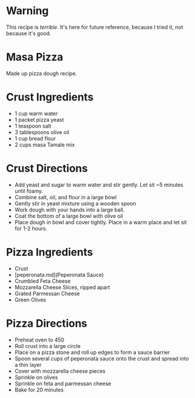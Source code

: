Warning
=======================
This recipe is *terrible*.  It's here for future reference, because I tried it, not because it's good.

Masa Pizza
=======================
Made up pizza dough recipe.

Crust Ingredients
=======================
* 1 cup warm water
* 1 packet pizza yeast
* 1 teaspoon salt
* 3 tablespoons olive oil
* 1 cup bread flour
* 2 cups masa Tamale mix

Crust Directions
=====================
* Add yeast and sugar to warm water and stir gently.  Let sit ~5 minutes until foamy.
* Combine salt, oil, and flour in a large bowl
* Gently stir in yeast mixture using a wooden spoon
* Work dough with your hands into a large ball.
* Coat the bottom of a large bowl with olive oil
* Place dough in bowl and cover tightly.  Place in a warm place and let sit for 1-2 hours.

Pizza Ingredients
======================
* Crust
* [peperonata.md](Peperonata Sauce)
* Crumbled Feta Cheese
* Mozzarella Cheese Slices, ripped apart
* Grated Parmessan Cheese
* Green Olives

Pizza Directions
=======================
* Preheat oven to 450
* Roll crust into a large circle
* Place on a pizza stone and roll up edges to form a sauce barrier
* Spoon several cups of peperonata sauce onto the crust and spread into a thin layer
* Cover with mozzarella cheese pieces
* Sprinkle on olives
* Sprinkle on feta and parmessan cheese
* Bake for 20 minutes

